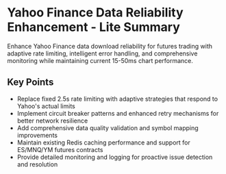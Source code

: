 # Yahoo Finance Data Reliability Enhancement - Lite Summary

Enhance Yahoo Finance data download reliability for futures trading with adaptive rate limiting, intelligent error handling, and comprehensive monitoring while maintaining current 15-50ms chart performance.

## Key Points
- Replace fixed 2.5s rate limiting with adaptive strategies that respond to Yahoo's actual limits
- Implement circuit breaker patterns and enhanced retry mechanisms for better network resilience
- Add comprehensive data quality validation and symbol mapping improvements
- Maintain existing Redis caching performance and support for ES/MNQ/YM futures contracts
- Provide detailed monitoring and logging for proactive issue detection and resolution